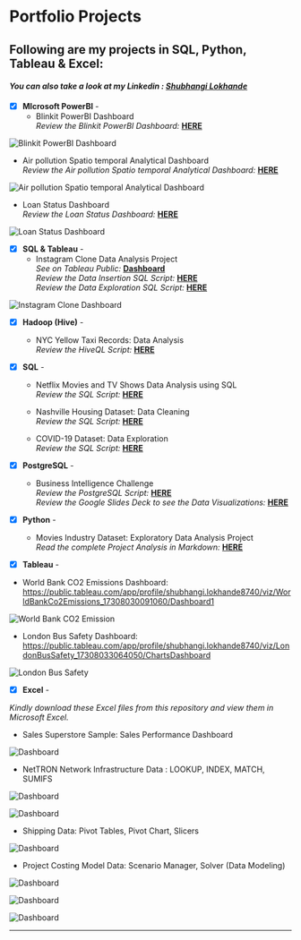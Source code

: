 # Portfolio Projects
## Following are my projects in SQL, Python, Tableau & Excel: <br />
#### *You can also take a look at my Linkedin : [Shubhangi Lokhande](https://www.linkedin.com/in/shubhangilokhande229/)* <br />


- [x] **MIcrosoft PowerBI** - 
  - Blinkit PowerBI Dashboard<br />
*Review the Blinkit PowerBI Dashboard:* **[HERE](https://github.com/ShubhangiLokhande123/Blinkit_PowerBI_Dashboard)**<br />

![Blinkit PowerBI Dashboard](visuals/blinkit.png)



  - Air pollution Spatio temporal Analytical Dashboard<br />
*Review the Air pollution Spatio temporal Analytical Dashboard:* **[HERE](https://github.com/ShubhangiLokhande123/Air-pollution-Spatio-temporal-Analytical-Dashboard)**<br />

![Air pollution Spatio temporal Analytical Dashboard](visuals/air.png)



 - Loan Status Dashboard<br />
*Review the Loan Status Dashboard:* **[HERE](https://github.com/ShubhangiLokhande123/Loan-Status-Dashboard)**<br />

![Loan Status Dashboard](visuals/loan.png)

- [x] **SQL & Tableau** - 
  - Instagram Clone Data Analysis Project<br />
*See on Tableau Public:* **[Dashboard](https://public.tableau.com/app/profile/shubhangi.lokhande8740/viz/InstagramCloneDataAnalysisDashboard_17308021589930/InstagramCloneDataAnalysisDashboard)**<br />
*Review the Data Insertion SQL Script:* **[HERE](https://github.com/ShubhangiLokhande123/Data_Analyst_Portfolio_Repo/blob/main/Instagram%20Clone%20SQL%20-%20Database%20%26%20Inserting%20Data.sql)**<br />
*Review the Data Exploration SQL Script:* **[HERE](https://github.com/ShubhangiLokhande123/Data_Analyst_Portfolio_Repo/blob/main/SQL%20-%20Data%20Exploration.sql)**<br />

![Instagram Clone Dashboard](visuals/InstagramCloneDashboard.png)



- [x] **Hadoop (Hive)** - 
  - NYC Yellow Taxi Records: Data Analysis <br />
*Review the HiveQL Script:* **[HERE](https://github.com/PriyankaJhaTheAnalyst/DataAnalystPortfolioProjects/blob/main/Hadoop(Hive)%20-%20NYC%20Yellow%20Taxi%20Case%20Study.txt)**<br />



- [x] **SQL** -

  - Netflix Movies and TV Shows Data Analysis using SQL <br />
*Review the SQL Script:* **[HERE](https://github.com/ShubhangiLokhande123/NETFLIX_Data_Analysis_in_SQL/blob/main/README.md)**<br />

  - Nashville Housing Dataset: Data Cleaning <br />
*Review the SQL Script:* **[HERE](https://github.com/PriyankaJhaTheAnalyst/DataAnalystPortfolioProjects/blob/main/SQL%20-%20Data%20Cleaning.sql)**<br />

  - COVID-19 Dataset: Data Exploration  <br />
*Review the SQL Script:* **[HERE](https://github.com/PriyankaJhaTheAnalyst/DataAnalystPortfolioProjects/blob/main/SQL%20-%20Data%20Exploration.sql)**<br />



- [x] **PostgreSQL** - 
  - Business Intelligence Challenge <br />
*Review the PostgreSQL Script:* **[HERE](https://github.com/ShubhangiLokhande123/Data_Analyst_Portfolio_Repo/blob/main/PostgreSQL-BI-CHALLENGE)**<br />
*Review the Google Slides Deck to see the Data Visualizations:* **[HERE](https://drive.google.com/file/d/1eZyKuYe_zRkPSgiah4p2kmScVkQGNxbL/view?usp=sharing)**<br />



- [x] **Python** - 
  - Movies Industry Dataset: Exploratory Data Analysis Project <br />
*Read the complete Project Analysis in Markdown:* **[HERE](https://github.com/ShubhangiLokhande123/Data_Analyst_Portfolio_Repo/blob/main/Python%20-%20Movie%20Industry%20EDA%20Project.ipynb)**<br />



- [x] **Tableau** - 
- World Bank CO2 Emissions Dashboard: https://public.tableau.com/app/profile/shubhangi.lokhande8740/viz/WorldBankCo2Emissions_17308030091060/Dashboard1

![World Bank CO2 Emission](visuals/WorldBankCO2Emission.png)


- London Bus Safety Dashboard: https://public.tableau.com/app/profile/shubhangi.lokhande8740/viz/LondonBusSafety_17308033064050/ChartsDashboard

![London Bus Safety](visuals/LondonBusSafety.png)



- [x] **Excel** - 

*Kindly download these Excel files from this repository and view them in Microsoft Excel.*


- Sales Superstore Sample: Sales Performance Dashboard <br />

![Dashboard](visuals/excel/Screenshot%202024-11-06%20190401.png)


- NetTRON Network Infrastructure Data : LOOKUP, INDEX, MATCH, SUMIFS <br />

![Dashboard](visuals/excel/INDEX.png)

![Dashboard](visuals/excel/LOOKUP.png)


- Shipping Data: Pivot Tables, Pivot Chart, Slicers <br />

![Dashboard](visuals/excel/PivotReports.png)


- Project Costing Model Data: Scenario Manager, Solver (Data Modeling)

![Dashboard](visuals/excel/DataModeling.png)

![Dashboard](visuals/excel/Solver.png)

![Dashboard](visuals/excel/ScenarioManager.png)

--------------------------------------------------------------------------------------------------------------------------------------------------------------------------------
